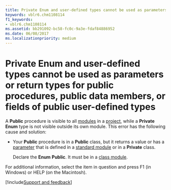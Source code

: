 ```yaml
---
title: Private Enum and user-defined types cannot be used as parameters or return types for public procedures, public data members, or fields of public user-defined types
keywords: vblr6.chm1108114
f1_keywords:
- vblr6.chm1108114
ms.assetid: bb291092-bc58-fc0c-9a3e-fdaf84886952
ms.date: 06/08/2017
ms.localizationpriority: medium
---
```



# Private Enum and user-defined types cannot be used as parameters or return types for public procedures, public data members, or fields of public user-defined types

A **Public** procedure is visible to all [modules](../../Glossary/vbe-glossary.md#module) in a [project](../../Glossary/vbe-glossary.md#project), while a **Private** **Enum** type is not visible outside its own module. This error has the following cause and solution:

- Your **Public** procedure is in a **Public** class, but it returns a value or has a [parameter](../../Glossary/vbe-glossary.md#parameter) that is defined in a [standard module](../../Glossary/vbe-glossary.md#standard-module) or in a **Private** class.

    Declare the **Enum** **Public**. It must be in a [class module](../../Glossary/vbe-glossary.md#class-module).

For additional information, select the item in question and press F1 (in Windows) or HELP (on the Macintosh).

[!include[Support and feedback](~/includes/feedback-boilerplate.md)]
